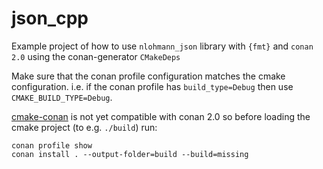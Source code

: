 # json_cpp

Example project of how to use `nlohmann_json` library with
`{fmt}` and `conan 2.0` using the conan-generator `CMakeDeps`

Make sure that the conan profile configuration matches the cmake configuration.
i.e. if the conan profile has `build_type=Debug` then
use `CMAKE_BUILD_TYPE=Debug`.

[cmake-conan](https://github.com/conan-io/cmake-conan) is not yet compatible with conan 2.0 so before loading the cmake
project (to e.g. `./build`) run:

    conan profile show
    conan install . --output-folder=build --build=missing
